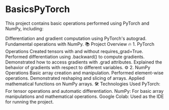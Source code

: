 ﻿# BasicsPyTorch
This project contains basic operations performed using PyTorch and NumPy, including:

Differentiation and gradient computation using PyTorch's autograd.
Fundamental operations with NumPy.
📚 Project Overview
🔥 1. PyTorch Operations
Created tensors with and without requires_grad=True.
Performed differentiation using .backward() to compute gradients.
Demonstrated how to access gradients with .grad attributes.
Explained the behavior of gradients with respect to different variables.
⚙️ 2. NumPy Operations
Basic array creation and manipulation.
Performed element-wise operations.
Demonstrated reshaping and slicing of arrays.
Applied mathematical functions on NumPy arrays.
🛠️ Technologies Used
PyTorch: For tensor operations and automatic differentiation.
NumPy: For basic array manipulations and mathematical operations.
Google Colab: Used as the IDE for running the project.
